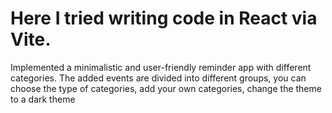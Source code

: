 # Here I tried writing code in React via Vite. 

Implemented a minimalistic and user-friendly reminder app with different categories. The added events are divided into different groups, you can choose the type of categories, add your own categories, change the theme to a dark theme
